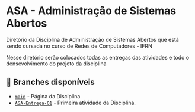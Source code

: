 # ASA - Administração de Sistemas Abertos

Diretório da Disciplina de Administração de Sistemas Abertos que está sendo cursada no curso de Redes de Computadores - IFRN

Nesse diretório serão colocados todas as entregas das atividades e todo o densevolvimento do projeto da disciplina

## 🌿 Branches disponíveis

- [`main`](https://github.com/seu-usuario/seu-repositorio/tree/main) - Página da Disciplina
- [`ASA-Entrega-01`](https://github.com/laubatistaa/ASA/tree/ASA-Entrega-01) - Primeira atividade da Disciplina.

